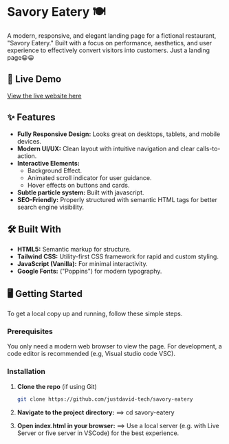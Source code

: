 # Savory Eatery 🍽️

A modern, responsive, and elegant landing page for a fictional restaurant, "Savory Eatery." Built with a focus on performance, aesthetics, and user experience to effectively convert visitors into customers. Just a landing page😀😀

## 🚀 Live Demo
[View the live website here](https://justdavid-tech.github.io/savory-eatery/) 

## ✨ Features

- **Fully Responsive Design:** Looks great on desktops, tablets, and mobile devices.
- **Modern UI/UX:** Clean layout with intuitive navigation and clear calls-to-action.
- **Interactive Elements:**
  - Background Effect.
  - Animated scroll indicator for user guidance.
  - Hover effects on buttons and cards.
- **Subtle particle system:** Built with javascript.
- **SEO-Friendly:** Properly structured with semantic HTML tags for better search engine visibility.

## 🛠️ Built With

- **HTML5:** Semantic markup for structure.
- **Tailwind CSS:** Utility-first CSS framework for rapid and custom styling.
- **JavaScript (Vanilla):** For minimal interactivity.
- **Google Fonts:** ("Poppins") for modern typography.

## 🖥️ Getting Started

To get a local copy up and running, follow these simple steps.

### Prerequisites

You only need a modern web browser to view the page. For development, a code editor is recommended (e.g, Visual studio code VSC).

### Installation

1. **Clone the repo** (if using Git)
   ```bash
   git clone https://github.com/justdavid-tech/savory-eatery

2. **Navigate to the project directory:**
 ==> cd savory-eatery

3. **Open index.html in your browser:**
==> Use a local server (e.g. with Live Server or five server in VSCode) for the best experience.

